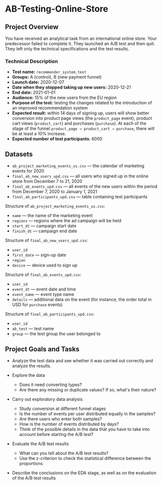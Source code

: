 # AB-Testing-Online-Store
## Project Overview
You have received an analytical task from an international online store. Your predecessor failed to complete it. They launched an A/B test and then quit. They left only the technical specifications and the test results.

### Technical Description

- **Test name:** `recommender_system_test`
- **Groups:** А (control), B (new payment funnel)
- **Launch date:** 2020-12-07
- **Date when they stopped taking up new users:** 2020-12-21
- **End date:** 2021-01-01
- **Audience:** 15% of the new users from the EU region
- **Purpose of the test:** testing the changes related to the introduction of an improved recommendation system
- **Expected result:** within 14 days of signing up, users will show better conversion into product page views (the `product_page` event), product cart views (`product_cart`) and purchases (`purchase`). At each of the stage of the funnel `product_page → product_cart → purchase`, there will be at least a 10% increase.
- **Expected number of test participants**: 6000

## Datasets

- `ab_project_marketing_events_us.csv` — the calendar of marketing events for 2020
- `final_ab_new_users_upd.csv` — all users who signed up in the online store from December 7 to 21, 2020
- `final_ab_events_upd.csv` — all events of the new users within the period from December 7, 2020 to January 1, 2021
- `final_ab_participants_upd.csv` — table containing test participants

Structure of `ab_project_marketing_events_us.csv`:

- `name` — the name of the marketing event
- `regions` — regions where the ad campaign will be held
- `start_dt` — campaign start date
- `finish_dt` — campaign end date

Structure of `final_ab_new_users_upd.csv`:

- `user_id`
- `first_date` — sign-up date
- `region`
- `device` — device used to sign up

Structure of `final_ab_events_upd.csv`:

- `user_id`
- `event_dt` — event date and time
- `event_name` — event type name
- `details` — additional data on the event (for instance, the order total in USD for `purchase` events)

Structure of `final_ab_participants_upd.csv`:

- `user_id`
- `ab_test` — test name
- `group` — the test group the user belonged to

## Project Goals and Tasks
- Analyze the test data and see whether it was carried out correctly and analyze the results.

- Explore the data
    - Does it need converting types?
    - Are there any missing or duplicate values? If so, what's their nature?
    
- Carry out exploratory data analysis
    - Study conversion at different funnel stages
    - Is the number of events per user distributed equally in the samples?
    - Are there users who enter both samples?
    - How is the number of events distributed by days?
    - Think of the possible details in the data that you have to take into account before starting the A/B test?
    
- Evaluate the A/B test results
    - What can you tell about the A/B test results?
    - Use the z-criterion to check the statistical difference between the proportions

- Describe the conclusions on the EDA stage, as well as on the evaluation of the A/B test results
